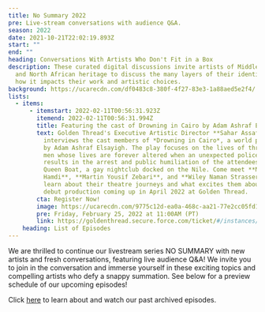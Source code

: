 ```yaml
---
title: No Summary 2022
pre: Live-stream conversations with audience Q&A.
season: 2022
date: 2021-10-21T22:02:19.893Z
start: ""
end: ""
heading: Conversations With Artists Who Don't Fit in a Box
description: These curated digital discussions invite artists of Middle Eastern
  and North African heritage to discuss the many layers of their identity and
  how it impacts their work and artistic choices.
background: https://ucarecdn.com/df0483c8-380f-4f27-83e3-1a88aed5e2f4/
lists:
  - items:
      - itemstart: 2022-02-11T00:56:31.923Z
        itemend: 2022-02-11T00:56:31.994Z
        title: Featuring the cast of Drowning in Cairo by Adam Ashraf Elsayigh
        text: Golden Thread's Executive Artistic Director **Sahar Assaf** introduces and
          interviews the cast members of *Drowning in Cairo*, a world premiere
          by Adam Ashraf Elsayigh. The play focuses on the lives of three young
          men whose lives are forever altered when an unexpected police raid
          results in the arrest and public humiliation of the attendees of the
          Queen Boat, a gay nightclub docked on the Nile. Come meet **Noor
          Hamdi**, **Martin Yousif Zebari**, and **Wiley Naman Strasser** and
          learn about their theatre journeys and what excites them about this
          debut production coming up in April 2022 at Golden Thread.
        cta: Register Now!
        image: https://ucarecdn.com/9775c12d-ea0a-468c-aa21-77e2cc05fd1d/
        pre: Friday, February 25, 2022 at 11:00AM (PT)
        link: https://goldenthread.secure.force.com/ticket/#/instances/a0F3Z00000tnmRLUAY
    heading: List of Episodes
---
```

We are thrilled to continue our livestream series NO SUMMARY with new artists and fresh conversations, featuring live audience Q&A! We invite you to join in the conversation and immerse yourself in these exciting topics and compelling artists who defy a snappy summation. See below for a preview schedule of our upcoming episodes!

Click [here](https://goldenthread.org/productions/no-summary-conversations-with-artists-that-dont-fit-in-a-box/) to learn about and watch our past archived episodes.